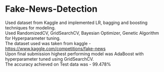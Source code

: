 # Fake-News-Detection
Used dataset from Kaggle and implemented LR, bagging and boosting techniques for modeling.                                  
Used RandomizedCV, GridSearchCV, Bayesian Optimizer, Genetic Algorithm for Hyperparameter tuning.                                                     
The dataset used was taken from kaggle - https://www.kaggle.com/competitions/fake-news                                
Upon final submission highest performing model was AdaBoost with hyperparameter tuned using GridSearchCV.        
The accuracy achieved on Test data was - 99.478%
   
